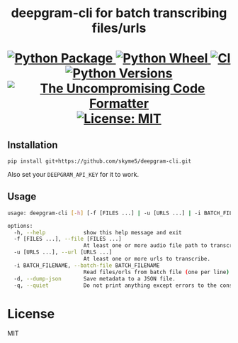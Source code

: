 <p>
  <div align="center">
  <h1>
    deepgram-cli for batch transcribing files/urls<br /> <br />
    <a href="https://pypi.python.org/pypi/deepgram-cli">
      <img
        src="https://img.shields.io/pypi/v/deepgram-cli.svg?cacheSeconds=360"
        alt="Python Package"
      />
    </a>
    <a href="https://pypi.python.org/pypi/deepgram-cli">
      <img
        src="https://img.shields.io/pypi/wheel/deepgram-cli"
        alt="Python Wheel"
      />
    </a>
    <a href="https://pypi.python.org/pypi/deepgram-cli">
      <img
        src="https://img.shields.io/github/workflow/status/skyme5/deepgram-cli/build?cacheSeconds=360"
        alt="CI"
      />
    </a>
    <!-- <a href="https://codecov.io/gh/skyme5/deepgram-cli">
      <img
        src="https://img.shields.io/codecov/c/github/skyme5/deepgram-cli?cacheSeconds=360"
        alt="Code Coverage"
      />
    </a> -->
    <a href="https://codecov.io/gh/skyme5/deepgram-cli">
      <img
        src="https://img.shields.io/pypi/pyversions/deepgram-cli"
        alt="Python Versions"
      />
    </a>
    <a href="https://github.com/psf/black">
      <img
        src="https://img.shields.io/badge/code%20style-black-000000.svg"
        alt="The Uncompromising Code Formatter"
      />
    </a>
    <a href="https://opensource.org/licenses/MIT">
      <img
        src="https://img.shields.io/badge/License-MIT-blue.svg"
        alt="License: MIT"
      />
    </a>
  </h1>
  </div>
</p>


## Installation

```
pip install git+https://github.com/skyme5/deepgram-cli.git
```

Also set your `DEEPGRAM_API_KEY` for it to work.

## Usage

```bash
usage: deepgram-cli [-h] [-f [FILES ...] | -u [URLS ...] | -i BATCH_FILENAME] [-d] [-q]

options:
  -h, --help            show this help message and exit
  -f [FILES ...], --file [FILES ...]
                        At least one or more audio file path to transcribe.
  -u [URLS ...], --url [URLS ...]
                        At least one or more urls to transcribe.
  -i BATCH_FILENAME, --batch-file BATCH_FILENAME
                        Read files/orls from batch file (one per line).
  -d, --dump-json       Save metadata to a JSON file.
  -q, --quiet           Do not print anything except errors to the console.
```

# License

MIT
